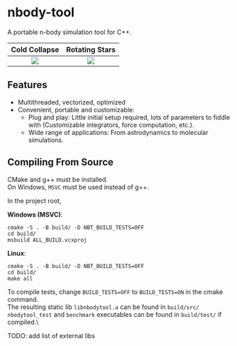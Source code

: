 # nbody-tool
A portable n-body simulation tool for C++.

Cold Collapse                  |  Rotating Stars
:-----------------------------:|:-------------------------:
![](./demo/cold_collapse_demo.gif)  |![](./demo/rotating_demo.gif)

## Features
- Multithreaded, vectorized, optimized
- Convenient, portable and customizable:
    - Plug and play: Little initial setup required, lots of parameters to fiddle with (Customizable integrators, force computation, etc.).
    - Wide range of applications: From astrodynamics to molecular simulations.

## Compiling From Source
CMake and g++ must be installed.\
On Windows, `MSVC` must be used instead of g++.

In the project root,

**Windows (MSVC)**:
```
cmake -S . -B build/ -D NBT_BUILD_TESTS=OFF
cd build/
msbuild ALL_BUILD.vcxproj
```

**Linux**:
```
cmake -S . -B build/ -D NBT_BUILD_TESTS=OFF
cd build/
make all
```

To compile tests, change `BUILD_TESTS=OFF` to `BUILD_TESTS=ON` in the cmake command.\
The resulting static lib `libnbodytool.a` can be found in `build/src/`\
`nbodytool_test` and `benchmark` executables can be found in `build/test/` if compiled.\


TODO: add list of external libs